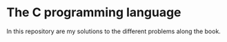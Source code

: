 # The C programming language

In this repository are my solutions to the different problems along the book.

